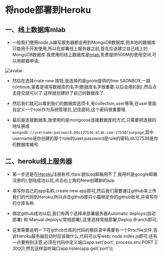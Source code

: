 # 将node部署到Heroku

## 一、线上数据库mlab

* 一般我们使用node.js编写服务器都会用到MongoDB数据库,但本地的数据库只能用于开发使用,所以在部署线上服务器之前,首先应该建立自己线上的MongoDB数据库.我使用的线上数据库是[mlab](https://mlab.com/),免费提供500M的使用空间,可以用邮箱申请;

![avatar](https://wenjianblog.herokuapp.com/mlab-1.png)

* 然后在选择crate new 按钮,我选择的是goole提供的free SADNBOX,一路continue,接着是填写数据库的名字(数据库名字很重要,以后会用的到),然后点击提交就可以了.这样就创建好了自己的数据库了.

* 然后我们就可以看到我们的数据库选项卡,有collection,user等等,在user里面自定义一个role作为系统管理员,记住密码,这个密码很重要哦.

* 最后是连接数据库,我使用的是mongoose连接数据库的方式,只需要把连接的地址换成 `mongodb://username:password.@ds127536.mlab.com:27536/sunpage`,其中username是你创建的那个role的user,password是role的密码,ds127536是你的数据库编号.

## 二、heroku线上服务器

* 第一步还是在[Heroku](https://dashboard.heroku.com/)注册账号,(tips:貌似qq邮箱用不了,我用的是google邮箱注册的),登陆成功以后,点击右上角的New创建新的app

* 填写你自己的app名称,create new app即可,然后我们需要通过github来上传我们的代码到Heroku,所以点击github那只小猫绑定你的github账号,并填写你的仓库名称.

* 绑定github成功以后,我们有两个选择来部署服务器Automatic deploys(自动部署) 和 Manual deploys(常规部署),这里选择常规部署,Deploy Branch即可;

* 这里需要说明一下在github仓库的代码的根目录中需要有一个Procfile文件,告诉Heroku服务器启动时应该做什么,代码可以写web: node index.js即可;还有一点要特别注意,必须在代码中定义端口app.set('port', process.env.PORT || 3000);然后这样监听端口app.listen(app.get('port'));
 
 
